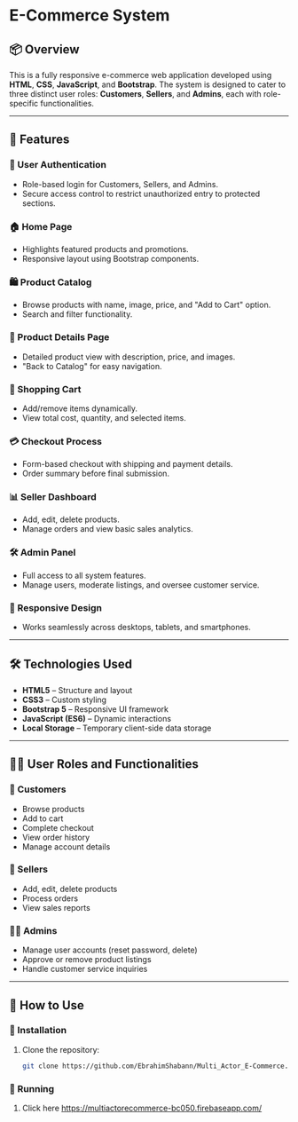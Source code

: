# E-Commerce System

## 📦 Overview
This is a fully responsive e-commerce web application developed using **HTML**, **CSS**, **JavaScript**, and **Bootstrap**. The system is designed to cater to three distinct user roles: **Customers**, **Sellers**, and **Admins**, each with role-specific functionalities.

---

## 🚀 Features

### 🔐 User Authentication
- Role-based login for Customers, Sellers, and Admins.
- Secure access control to restrict unauthorized entry to protected sections.

### 🏠 Home Page
- Highlights featured products and promotions.
- Responsive layout using Bootstrap components.

### 🛍️ Product Catalog
- Browse products with name, image, price, and "Add to Cart" option.
- Search and filter functionality.

### 📄 Product Details Page
- Detailed product view with description, price, and images.
- "Back to Catalog" for easy navigation.

### 🛒 Shopping Cart
- Add/remove items dynamically.
- View total cost, quantity, and selected items.

### 💳 Checkout Process
- Form-based checkout with shipping and payment details.
- Order summary before final submission.

### 📊 Seller Dashboard
- Add, edit, delete products.
- Manage orders and view basic sales analytics.

### 🛠️ Admin Panel
- Full access to all system features.
- Manage users, moderate listings, and oversee customer service.

### 📱 Responsive Design
- Works seamlessly across desktops, tablets, and smartphones.

---

## 🛠️ Technologies Used

- **HTML5** – Structure and layout
- **CSS3** – Custom styling
- **Bootstrap 5** – Responsive UI framework
- **JavaScript (ES6)** – Dynamic interactions
- **Local Storage** – Temporary client-side data storage

---

## 🧑‍💼 User Roles and Functionalities

### 👤 Customers
- Browse products
- Add to cart
- Complete checkout
- View order history
- Manage account details

### 🏪 Sellers
- Add, edit, delete products
- Process orders
- View sales reports

### 👨‍💼 Admins
- Manage user accounts (reset password, delete)
- Approve or remove product listings
- Handle customer service inquiries

---

## 🧾 How to Use

### 📂 Installation

1. Clone the repository:
   ```bash
   git clone https://github.com/EbrahimShabann/Multi_Actor_E-Commerce.git
   
### 📂 Running 
1. Click here
   https://multiactorecommerce-bc050.firebaseapp.com/
